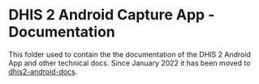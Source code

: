 # DHIS 2 Android Capture App - Documentation

This folder used to contain the the documentation of the DHIS 2 Android App and other technical docs. Since January 2022 it has been moved to [dhis2-android-docs](https://github.com/dhis2-android-docs).
